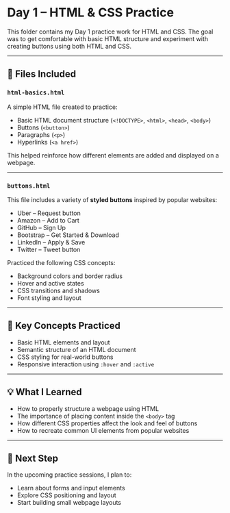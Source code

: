 # Day 1 – HTML & CSS Practice

This folder contains my Day 1 practice work for HTML and CSS. The goal was to get comfortable with basic HTML structure and experiment with creating buttons using both HTML and CSS.

---

## 📁 Files Included

### `html-basics.html`
A simple HTML file created to practice:

- Basic HTML document structure (`<!DOCTYPE>`, `<html>`, `<head>`, `<body>`)
- Buttons (`<button>`)
- Paragraphs (`<p>`)
- Hyperlinks (`<a href>`)

This helped reinforce how different elements are added and displayed on a webpage.

---

### `buttons.html`
This file includes a variety of **styled buttons** inspired by popular websites:

- Uber – Request button
- Amazon – Add to Cart
- GitHub – Sign Up
- Bootstrap – Get Started & Download
- LinkedIn – Apply & Save
- Twitter – Tweet button

Practiced the following CSS concepts:

- Background colors and border radius
- Hover and active states
- CSS transitions and shadows
- Font styling and layout

---

## 🧠 Key Concepts Practiced

- Basic HTML elements and layout
- Semantic structure of an HTML document
- CSS styling for real-world buttons
- Responsive interaction using `:hover` and `:active`

---

## 💡 What I Learned

- How to properly structure a webpage using HTML
- The importance of placing content inside the `<body>` tag
- How different CSS properties affect the look and feel of buttons
- How to recreate common UI elements from popular websites

---

## 📌 Next Step

In the upcoming practice sessions, I plan to:
- Learn about forms and input elements
- Explore CSS positioning and layout
- Start building small webpage layouts

